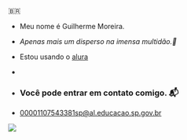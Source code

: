  🇧🇷

- Meu nome é Guilherme Moreira.

- _Apenas mais um disperso na imensa multidão.🍃_

- Estou usando o [alura](https://WWW.alura.com.br)
-
- ### Você pode entrar em contato comigo. 📬

- 00001107543381sp@al.educacao.sp.gov.br

![](https://media1.tenor.com/m/BgI5QRYNz4AAAAAC/sonic-run.gif)
